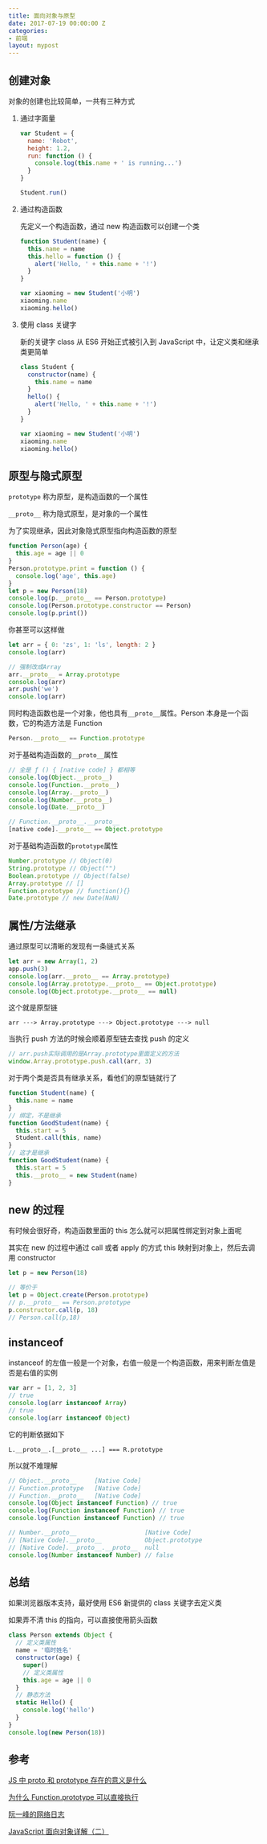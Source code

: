 ```yaml
---
title: 面向对象与原型
date: 2017-07-19 00:00:00 Z
categories:
- 前端
layout: mypost
---
```


## 创建对象

对象的创建也比较简单，一共有三种方式

1. 通过字面量

   ```js
   var Student = {
     name: 'Robot',
     height: 1.2,
     run: function () {
       console.log(this.name + ' is running...')
     }
   }

   Student.run()
   ```

2. 通过构造函数

   先定义一个构造函数，通过 new 构造函数可以创建一个类

   ```js
   function Student(name) {
     this.name = name
     this.hello = function () {
       alert('Hello, ' + this.name + '!')
     }
   }

   var xiaoming = new Student('小明')
   xiaoming.name
   xiaoming.hello()
   ```

3. 使用 class 关键字

   新的关键字 class 从 ES6 开始正式被引入到 JavaScript 中，让定义类和继承类更简单

   ```js
   class Student {
     constructor(name) {
       this.name = name
     }
     hello() {
       alert('Hello, ' + this.name + '!')
     }
   }

   var xiaoming = new Student('小明')
   xiaoming.name
   xiaoming.hello()
   ```

## 原型与隐式原型

`prototype` 称为原型，是构造函数的一个属性

`__proto__` 称为隐式原型，是对象的一个属性

为了实现继承，因此对象隐式原型指向构造函数的原型

```js
function Person(age) {
  this.age = age || 0
}
Person.prototype.print = function () {
  console.log('age', this.age)
}
let p = new Person(18)
console.log(p.__proto__ == Person.prototype)
console.log(Person.prototype.constructor == Person)
console.log(p.print())
```

你甚至可以这样做

```js
let arr = { 0: 'zs', 1: 'ls', length: 2 }
console.log(arr)

// 强制改成Array
arr.__proto__ = Array.prototype
console.log(arr)
arr.push('we')
console.log(arr)
```

同时构造函数也是一个对象，他也具有`__proto__`属性。Person 本身是一个函数，它的构造方法是 Function

```js
Person.__proto__ == Function.prototype
```

对于基础构造函数的`__proto__`属性

```js
// 全是 ƒ () { [native code] } 都相等
console.log(Object.__proto__)
console.log(Function.__proto__)
console.log(Array.__proto__)
console.log(Number.__proto__)
console.log(Date.__proto__)

// Function.__proto__.__proto__
[native code].__proto__ == Object.prototype
```

对于基础构造函数的`prototype`属性

```js
Number.prototype // Object(0)
String.prototype // Object("")
Boolean.prototype // Object(false)
Array.prototype // []
Function.prototype // function(){}
Date.prototype // new Date(NaN)
```

## 属性/方法继承

通过原型可以清晰的发现有一条链式关系

```js
let arr = new Array(1, 2)
app.push(3)
console.log(arr.__proto__ == Array.prototype)
console.log(Array.prototype.__proto__ == Object.prototype)
console.log(Object.prototype.__proto__ == null)
```

这个就是原型链

```
arr ---> Array.prototype ---> Object.prototype ---> null
```

当执行 push 方法的时候会顺着原型链去查找 push 的定义

```js
// arr.push实际调用的是Array.prototype里面定义的方法
window.Array.prototype.push.call(arr, 3)
```

对于两个类是否具有继承关系，看他们的原型链就行了

```js
function Student(name) {
  this.name = name
}
// 绑定，不是继承
function GoodStudent(name) {
  this.start = 5
  Student.call(this, name)
}
// 这才是继承
function GoodStudent(name) {
  this.start = 5
  this.__proto__ = new Student(name)
}
```

## new 的过程

有时候会很好奇，构造函数里面的 this 怎么就可以把属性绑定到对象上面呢

其实在 new 的过程中通过 call 或者 apply 的方式 this 映射到对象上，然后去调用 constructor

```js
let p = new Person(18)

// 等价于
let p = Object.create(Person.prototype)
// p.__proto__ == Person.prototype
p.constructor.call(p, 18)
// Person.call(p,18)
```

## instanceof

instanceof 的左值一般是一个对象，右值一般是一个构造函数，用来判断左值是否是右值的实例

```js
var arr = [1, 2, 3]
// true
console.log(arr instanceof Array)
// true
console.log(arr instanceof Object)
```

它的判断依据如下

```
L.__proto__.[__proto__ ...] === R.prototype
```

所以就不难理解

```js
// Object.__proto__     [Native Code]
// Function.prototype   [Native Code]
// Function.__proto__   [Native Code]
console.log(Object instanceof Function) // true
console.log(Function instanceof Function) // true
console.log(Function instanceof Function) // true

// Number.__proto__                   [Native Code]
// [Native Code].__proto__            Object.prototype
// [Native Code].__proto__.__proto__  null
console.log(Number instanceof Number) // false
```

## 总结

如果浏览器版本支持，最好使用 ES6 新提供的 class 关键字去定义类

如果弄不清 this 的指向，可以直接使用箭头函数

```js
class Person extends Object {
  // 定义类属性
  name = '临时姓名'
  constructor(age) {
    super()
    // 定义类属性
    this.age = age || 0
  }
  // 静态方法
  static Hello() {
    console.log('hello')
  }
}
console.log(new Person(18))
```

## 参考

[JS 中 proto 和 prototype 存在的意义是什么](https://www.zhihu.com/question/56770432)

[为什么 Function.prototype 可以直接执行](https://www.zhihu.com/question/323462380/answer/682017098)

[阮一峰的网络日志](http://www.ruanyifeng.com/blog/2010/05/object-oriented_javascript_encapsulation.html)

[JavaScript 面向对象详解（二）](https://mp.weixin.qq.com/s/TeBnVpvb_sewv3np7TKc-Q)
